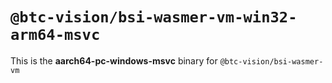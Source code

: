 # `@btc-vision/bsi-wasmer-vm-win32-arm64-msvc`

This is the **aarch64-pc-windows-msvc** binary for `@btc-vision/bsi-wasmer-vm`
